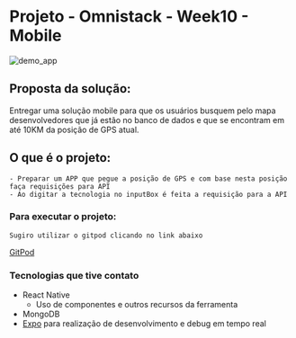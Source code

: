 # Projeto - Omnistack - Week10 - **Mobile**

![demo_app](https://user-images.githubusercontent.com/19207320/75402377-62679f00-58e3-11ea-9e9d-8e0e2f9a9144.gif)

## Proposta da solução: 
Entregar uma solução mobile para que os usuários busquem pelo mapa desenvolvedores que já estão no banco de dados e
que se encontram em até 10KM da posição de GPS atual.

## O que é o projeto:  
    - Preparar um APP que pegue a posição de GPS e com base nesta posição faça requisições para API
    - Ao digitar a tecnologia no inputBox é feita a requisição para a API

### Para executar o projeto: 
    Sugiro utilizar o gitpod clicando no link abaixo
    
[GitPod](https://gitpod.io/#https://github.com/brunotdantas/Week10-omnistack-mobile/)

### Tecnologias que tive contato 
- React Native
  - Uso de componentes e outros recursos da ferramenta
- MongoDB
- [Expo](https://expo.io/) para realização de desenvolvimento e debug em tempo real 
 
